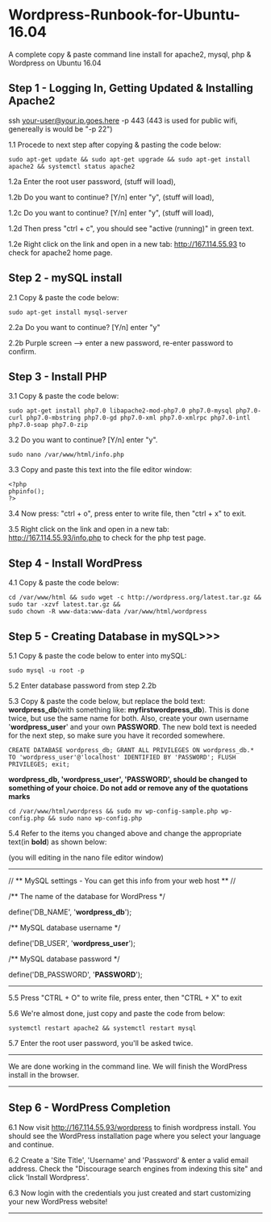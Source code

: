 # Wordpress-Runbook-for-Ubuntu-16.04
A complete copy &amp; paste command line install for apache2, mysql, php &amp; Wordpress on Ubuntu 16.04

## Step 1 - Logging In, Getting Updated & Installing Apache2

ssh your-user@your.ip.goes.here -p 443 (443 is used for public wifi, genereally is would be "-p 22")

1.1 Procede to next step after copying & pasting the code below:

```
sudo apt-get update && sudo apt-get upgrade && sudo apt-get install apache2 && systemctl status apache2
```
1.2a Enter the root user password, (stuff will load),

1.2b Do you want to continue? [Y/n] enter "y", (stuff will load),

1.2c Do you want to continue? [Y/n] enter "y", (stuff will load),

1.2d Then press "ctrl + c", you should see "active (running)" in green text.

1.2e Right click on the link and open in a new tab: http://167.114.55.93 to check for apache2 home page.

## Step 2 - mySQL install

2.1 Copy & paste the code below:

```
sudo apt-get install mysql-server 
```
2.2a Do you want to continue? [Y/n] enter "y"

2.2b Purple screen --> enter a new password, re-enter password to confirm.

## Step 3 - Install PHP

3.1 Copy & paste the code below:

```
sudo apt-get install php7.0 libapache2-mod-php7.0 php7.0-mysql php7.0-curl php7.0-mbstring php7.0-gd php7.0-xml php7.0-xmlrpc php7.0-intl php7.0-soap php7.0-zip

```
	
3.2 Do you want to continue? [Y/n] enter "y".

```
sudo nano /var/www/html/info.php 
```

3.3 Copy and paste this text into the file editor window:

```
<?php
phpinfo();
?>
```

3.4 Now press: "ctrl + o", press enter to write file, then "ctrl + x" to exit.

3.5 Right click on the link and open in a new tab: http://167.114.55.93/info.php to check for the php test page.

## Step 4 - Install WordPress

4.1 Copy & paste the code below:
```
cd /var/www/html && sudo wget -c http://wordpress.org/latest.tar.gz && sudo tar -xzvf latest.tar.gz && 
sudo chown -R www-data:www-data /var/www/html/wordpress
```

## Step 5 - Creating Database in mySQL>>>

5.1 Copy & paste the code below to enter into mySQL:
```
sudo mysql -u root -p 
```

5.2 Enter database password from step 2.2b

5.3 Copy & paste the code below, but replace the bold text: **wordpress_db**(with something like: **myfirstwordpress_db**). This is done twice, but use the same name for both. Also, create your own username '**wordpress_user**' and your own **PASSWORD**. The new bold text is needed for the next step, so make sure you have it recorded somewhere.

```
CREATE DATABASE wordpress_db; GRANT ALL PRIVILEGES ON wordpress_db.* TO 'wordpress_user'@'localhost' IDENTIFIED BY 'PASSWORD'; FLUSH PRIVILEGES; exit;
```

**wordpress_db, 'wordpress_user', 'PASSWORD', should be changed to something of your choice. Do not add or remove any of the quotations marks**

```
cd /var/www/html/wordpress && sudo mv wp-config-sample.php wp-config.php && sudo nano wp-config.php
```

5.4 Refer to the items you changed above and change the appropriate text(in **bold**) as shown below:

(you will editing in the nano file editor window)

________________________________________________________________________

// ** MySQL settings - You can get this info from your web host ** //

/** The name of the database for WordPress */

define('DB_NAME', '**wordpress_db**');                

/** MySQL database username */

define('DB_USER', '**wordpress_user**');             

/** MySQL database password */

define('DB_PASSWORD', '**PASSWORD**');        

________________________________________________________________________

5.5 Press "CTRL + O" to write file, press enter, then "CTRL + X" to exit

5.6 We're almost done, just copy and paste the code from below:
```
systemctl restart apache2 && systemctl restart mysql
```
5.7 Enter the root user password, you'll be asked twice.

_______________________________________________________________________________________________

We are done working in the command line. We will finish the WordPress install in the browser.

________________________________________________________________________________________________

## Step 6 - WordPress Completion

6.1 Now visit http://167.114.55.93/wordpress to finish wordpress install. You should see the WordPress installation page where you select your language and continue.

6.2 Create a 'Site Title', 'Username' and 'Password' & enter a valid email address. Check the "Discourage search engines from indexing this site" and click 'Install Wordpress'.

6.3 Now login with the credentials you just created and start customizing your new WordPress website!

______________________________________________________________________________________________________

